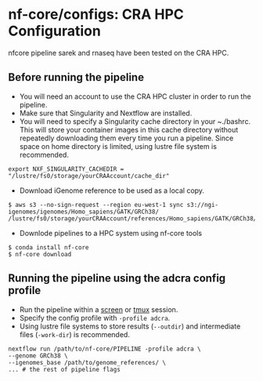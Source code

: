 # nf-core/configs: CRA HPC Configuration
nfcore pipeline sarek and rnaseq have been tested on the CRA HPC.

## Before running the pipeline
- You will need an account to use the CRA HPC cluster in order to run the pipeline.
- Make sure that Singularity and Nextflow are installed.
- You will need to specify a Singularity cache directory in your ~./bashrc. This will store your container images in this cache directory without repeatedly downloading them every time you run a pipeline. Since space on home directory is limited, using lustre file system is recommended. 
```
export NXF_SINGULARITY_CACHEDIR = "/lustre/fs0/storage/yourCRAAccount/cache_dir"
```
- Download iGenome reference to be used as a local copy.
```
$ aws s3 --no-sign-request --region eu-west-1 sync s3://ngi-igenomes/igenomes/Homo_sapiens/GATK/GRCh38/ /lustre/fs0/storage/yourCRAAccount/references/Homo_sapiens/GATK/GRCh38/
```
- Downlode pipelines to a HPC system using nf-core tools
```
$ conda install nf-core
$ nf-core download
```
## Running the pipeline using the adcra config profile
- Run the pipeline within a [screen](https://linuxize.com/post/how-to-use-linux-screen/) or [tmux](https://linuxize.com/post/getting-started-with-tmux/) session.
- Specify the config profile with ```-profile adcra```.
- Using lustre file systems to store results (```--outdir```) and intermediate files (```-work-dir```) is recommended.
```
nextflow run /path/to/nf-core/PIPELINE -profile adcra \
--genome GRCh38 \
--igenomes_base /path/to/genome_references/ \
... # the rest of pipeline flags
```

